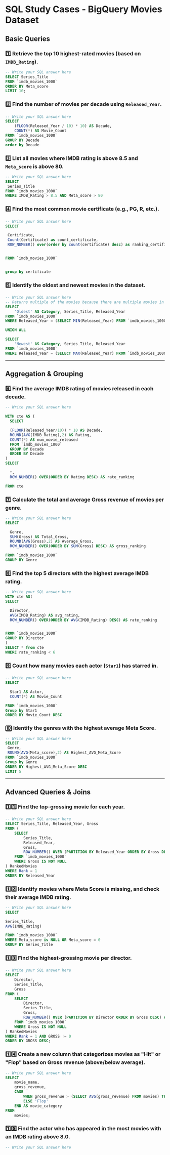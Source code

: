 # SQL Study Cases - BigQuery Movies Dataset

## **Basic Queries**

### 1️⃣ Retrieve the **top 10 highest-rated movies** (based on `IMDB_Rating`).
```sql
-- Write your SQL answer here
SELECT Series_Title 
FROM `imdb_movies_1000` 
ORDER BY Meta_score
LIMIT 10;
```

### 2️⃣ Find the **number of movies per decade** using `Released_Year`.
```sql
-- Write your SQL answer here
SELECT 
    (FLOOR(Released_Year / 10) * 10) AS Decade,
    COUNT(*) AS Movie_Count
FROM `imdb_movies_1000` 
GROUP BY Decade
order by Decade
```

### 3️⃣ List all movies where **IMDB rating is above 8.5** and `Meta_score` is above 80.
```sql
-- Write your SQL answer here
SELECT 
 Series_Title
FROM `imdb_movies_1000` 
WHERE IMDB_Rating > 8.5 AND Meta_score > 80
```

### 4️⃣ Find the **most common movie certificate** (e.g., PG, R, etc.).
```sql
-- Write your SQL answer here
SELECT 

 Certificate,
 Count(Certificate) as count_certificate,
 ROW_NUMBER() over(order by count(certificate) desc) as ranking_certificate


FROM `imdb_movies_1000` 


group by certificate

```

### 5️⃣ Identify the **oldest and newest movies** in the dataset.
```sql
-- Write your SQL answer here
-- Returns multiple of the movies because there are multiple movies in max year
SELECT 
    'Oldest' AS Category, Series_Title, Released_Year 
FROM `imdb_movies_1000` 
WHERE Released_Year = (SELECT MIN(Released_Year) FROM `imdb_movies_1000` )

UNION ALL

SELECT 
    'Newest' AS Category, Series_Title, Released_Year 
FROM `imdb_movies_1000` 
WHERE Released_Year = (SELECT MAX(Released_Year) FROM `imdb_movies_1000` );


```

---

## **Aggregation & Grouping**

### 6️⃣ Find the **average IMDB rating** of movies released in each decade.
```sql
-- Write your SQL answer here

WITH cte AS (
  SELECT 

  (FLOOR(Released_Year/10)) * 10 AS Decade,
  ROUND(AVG(IMDB_Rating),2) AS Rating,
  COUNT(*) AS num_movie_released
  FROM `imdb_movies_1000` 
  GROUP BY Decade
  ORDER BY Decade 
)
SELECT 

  *,
  ROW_NUMBER() OVER(ORDER BY Rating DESC) AS rate_ranking

FROM cte
```

### 7️⃣ Calculate the **total and average Gross revenue** of movies per genre.
```sql
-- Write your SQL answer here
SELECT 

  Genre,
  SUM(Gross) AS Total_Gross,
  ROUND(AVG(Gross),2) AS Average_Gross,
  ROW_NUMBER() OVER(ORDER BY SUM(Gross) DESC) AS gross_ranking

FROM `imdb_movies_1000` 
GROUP BY Genre

```

### 8️⃣ Find the **top 5 directors** with the highest average IMDB rating.
```sql
-- Write your SQL answer here
WITH cte AS(
SELECT 

  Director,
  AVG(IMDB_Rating) AS avg_rating,
  ROW_NUMBER() OVER(ORDER BY AVG(IMDB_Rating) DESC) AS rate_ranking


FROM `imdb_movies_1000` 
GROUP BY Director
)
SELECT * from cte
WHERE rate_ranking < 6

```

### 9️⃣ Count how many movies each **actor (`Star1`) has starred in**.
```sql
-- Write your SQL answer here
SELECT 

  Star1 AS Actor,
  COUNT(*) AS Movie_Count

FROM `imdb_movies_1000` 
Group by Star1
ORDER BY Movie_Count DESC
```

### 🔟 Identify the **genres with the highest average Meta Score**.
```sql
-- Write your SQL answer here
SELECT 
 Genre,
 ROUND(AVG(Meta_score),2) AS Highest_AVG_Meta_Score
FROM `imdb_movies_1000` 
Group by Genre
ORDER BY Highest_AVG_Meta_Score DESC
LIMIT 5
```

---

## **Advanced Queries & Joins**

### 1️⃣1️⃣ Find the **top-grossing movie for each year**.
```sql
-- Write your SQL answer here
SELECT Series_Title, Released_Year, Gross
FROM (
    SELECT 
        Series_Title, 
        Released_Year, 
        Gross,
        ROW_NUMBER() OVER (PARTITION BY Released_Year ORDER BY Gross DESC) AS Rank
    FROM `imdb_movies_1000` 
    WHERE Gross IS NOT NULL
) RankedMovies
WHERE Rank = 1
ORDER BY Released_Year

```

### 1️⃣2️⃣ Identify movies where **Meta Score is missing**, and check their average IMDB rating.
```sql
-- Write your SQL answer here
SELECT 

Series_Title,
AVG(IMDB_Rating)

FROM `imdb_movies_1000` 
WHERE Meta_score is NULL OR Meta_score = 0  
GROUP BY Series_Title
```

### 1️⃣3️⃣ Find the **highest-grossing movie per director**.
```sql
-- Write your SQL answer here
SELECT 
    Director, 
    Series_Title, 
    Gross
FROM (
    SELECT 
        Director, 
        Series_Title, 
        Gross,
        ROW_NUMBER() OVER (PARTITION BY Director ORDER BY Gross DESC) AS Rank
    FROM `imdb_movies_1000` 
    WHERE Gross IS NOT NULL
) RankedMovies
WHERE Rank = 1 AND GROSS != 0
ORDER BY GROSS DESC; 
```

### 1️⃣4️⃣ Create a new column that categorizes movies as **"Hit" or "Flop"** based on Gross revenue (above/below average).
```sql
-- Write your SQL answer here
SELECT 
    movie_name, 
    gross_revenue,
    CASE 
        WHEN gross_revenue > (SELECT AVG(gross_revenue) FROM movies) THEN 'Hit'
        ELSE 'Flop'
    END AS movie_category
FROM 
    movies;
```

### 1️⃣5️⃣ Find the **actor who has appeared in the most movies with an IMDB rating above 8.0**.
```sql
-- Write your SQL answer here

